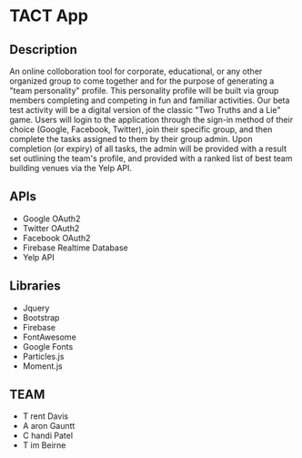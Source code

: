 
# TACT App 

## Description

An online colloboration tool for corporate, educational, or any other organized group to come together and for the purpose of generating a "team personality" profile. This personality profile will be built via group members completing and competing in fun and familiar activities. Our beta test activity will be a digital version of the classic "Two Truths and a Lie" game. Users will login to the application through the sign-in method of their choice (Google, Facebook, Twitter), join their specific group, and then complete the tasks assigned to them by their group admin. Upon completion (or expiry) of all tasks, the admin will be provided with a result set outlining the team's profile, and provided with a ranked list of best team building venues via the Yelp API. 

## APIs 
*	Google OAuth2
*	Twitter OAuth2 
*	Facebook OAuth2
*	Firebase Realtime Database
*	Yelp API
## Libraries
*	Jquery
*	Bootstrap
*	Firebase
*	FontAwesome
*	Google Fonts
*	Particles.js
*   Moment.js
## TEAM
* T rent Davis
* A aron Gauntt
* C handi Patel
* T im Beirne  
